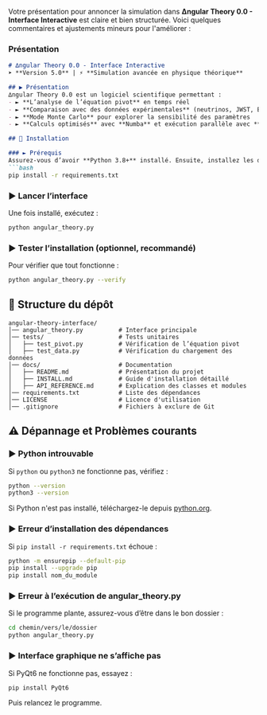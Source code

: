 Votre présentation pour annoncer la simulation dans **∆ngular Theory 0.0 - Interface Interactive** est claire et bien structurée. Voici quelques commentaires et ajustements mineurs pour l'améliorer :

### Présentation

```markdown
# ∆ngular Theory 0.0 - Interface Interactive  
➤ **Version 5.0** | ⚡ **Simulation avancée en physique théorique**  

## ▶ Présentation  
∆ngular Theory 0.0 est un logiciel scientifique permettant :  
- ► **L’analyse de l’équation pivot** en temps réel  
- ► **Comparaison avec des données expérimentales** (neutrinos, JWST, Euclid)  
- ► **Mode Monte Carlo** pour explorer la sensibilité des paramètres  
- ► **Calculs optimisés** avec **Numba** et exécution parallèle avec **Dask**  

## 🔧 Installation  

### ► Prérequis  
Assurez-vous d’avoir **Python 3.8+** installé. Ensuite, installez les dépendances avec :  
```bash
pip install -r requirements.txt
```

### ► Lancer l’interface  
Une fois installé, exécutez :  
```bash
python angular_theory.py
```

### ► Tester l’installation (optionnel, recommandé)  
Pour vérifier que tout fonctionne :  
```bash
python angular_theory.py --verify
```

## 📂 Structure du dépôt  
```
angular-theory-interface/
│── angular_theory.py          # Interface principale
│── tests/                     # Tests unitaires
│   ├── test_pivot.py          # Vérification de l’équation pivot
│   ├── test_data.py           # Vérification du chargement des données
│── docs/                      # Documentation
│   ├── README.md              # Présentation du projet
│   ├── INSTALL.md             # Guide d'installation détaillé
│   ├── API_REFERENCE.md       # Explication des classes et modules
│── requirements.txt           # Liste des dépendances
│── LICENSE                    # Licence d'utilisation
│── .gitignore                 # Fichiers à exclure de Git
```

## ⚠ Dépannage et Problèmes courants  

### ► Python introuvable  
Si `python` ou `python3` ne fonctionne pas, vérifiez :  
```bash
python --version
python3 --version
```
Si Python n'est pas installé, téléchargez-le depuis [python.org](https://www.python.org).

### ► Erreur d’installation des dépendances  
Si `pip install -r requirements.txt` échoue :  
```bash
python -m ensurepip --default-pip
pip install --upgrade pip
pip install nom_du_module
```

### ► Erreur à l’exécution de angular_theory.py  
Si le programme plante, assurez-vous d’être dans le bon dossier :  
```bash
cd chemin/vers/le/dossier
python angular_theory.py
```

### ► Interface graphique ne s’affiche pas  
Si PyQt6 ne fonctionne pas, essayez :  
```bash
pip install PyQt6
```
Puis relancez le programme.

